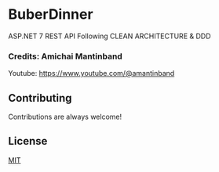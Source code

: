 # BuberDinner

ASP.NET 7 REST API Following CLEAN ARCHITECTURE & DDD

### Credits: Amichai Mantinband
Youtube: https://www.youtube.com/@amantinband

## Contributing

Contributions are always welcome!

## License

[MIT](https://choosealicense.com/licenses/mit/)


